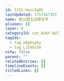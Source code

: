 ```yaml
---
id: 1155-hexc2q85
lastUpdated: 1757167353
name: 祭山图玉边璋文字
aliases: []
layer: 6
categoryId: cat_8abY-bU7
tagIds:
  - tag_eAgXxyKy
  - tag_LJIAXzSO
nsfw: false
parent: ""
relatedEntries: []
timelineEvents: []
titledLinks: []
---
```


